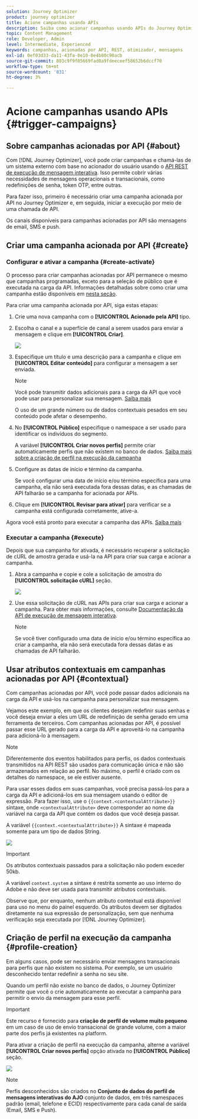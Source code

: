 ```yaml
---
solution: Journey Optimizer
product: journey optimizer
title: Acione campanhas usando APIs
description: Saiba como acionar campanhas usando APIs do Journey Optimizer
topic: Content Management
role: Developer, Admin
level: Intermediate, Experienced
keywords: campanhas, acionadas por API, REST, otimizador, mensagens
exl-id: 0ef03d33-da11-43fa-8e10-8e4b80c90acb
source-git-commit: 803c9f9f05669fad0a9fdeeceef58652b6dccf70
workflow-type: tm+mt
source-wordcount: '831'
ht-degree: 3%

---
```


# Acione campanhas usando APIs {#trigger-campaigns}

## Sobre campanhas acionadas por API {#about}

Com [!DNL Journey Optimizer], você pode criar campanhas e chamá-las de um sistema externo com base no acionador do usuário usando o [API REST de execução de mensagem interativa](https://developer.adobe.com/journey-optimizer-apis/references/messaging/#tag/execution). Isso permite cobrir várias necessidades de mensagens operacionais e transacionais, como redefinições de senha, token OTP, entre outras.

Para fazer isso, primeiro é necessário criar uma campanha acionada por API no Journey Optimizer e, em seguida, iniciar a execução por meio de uma chamada de API.

Os canais disponíveis para campanhas acionadas por API são mensagens de email, SMS e push.

## Criar uma campanha acionada por API {#create}

### Configurar e ativar a campanha {#create-activate}

O processo para criar campanhas acionadas por API permanece o mesmo que campanhas programadas, exceto para a seleção de público que é executada na carga da API. Informações detalhadas sobre como criar uma campanha estão disponíveis em [nesta seção](create-campaign.md).

Para criar uma campanha acionada por API, siga estas etapas:

1. Crie uma nova campanha com o **[!UICONTROL Acionado pela API]** tipo.

1. Escolha o canal e a superfície de canal a serem usados para enviar a mensagem e clique em **[!UICONTROL Criar]**.

   ![](assets/api-triggered-type.png)

1. Especifique um título e uma descrição para a campanha e clique em **[!UICONTROL Editar conteúdo]** para configurar a mensagem a ser enviada.

   >[!NOTE]
   >
   >Você pode transmitir dados adicionais para a carga da API que você pode usar para personalizar sua mensagem. [Saiba mais](#contextual)
   >
   >O uso de um grande número ou de dados contextuais pesados em seu conteúdo pode afetar o desempenho.

1. No **[!UICONTROL Público]** especifique o namespace a ser usado para identificar os indivíduos do segmento.

   A variável **[!UICONTROL Criar novos perfis]** permite criar automaticamente perfis que não existem no banco de dados. [Saiba mais sobre a criação de perfil na execução da campanha](#profile-creation)

1. Configure as datas de início e término da campanha.

   Se você configurar uma data de início e/ou término específica para uma campanha, ela não será executada fora dessas datas, e as chamadas de API falharão se a campanha for acionada por APIs.

1. Clique em **[!UICONTROL Revisar para ativar]** para verificar se a campanha está configurada corretamente, ative-a.

Agora você está pronto para executar a campanha das APIs. [Saiba mais](#execute)

### Executar a campanha {#execute}

Depois que sua campanha for ativada, é necessário recuperar a solicitação de cURL de amostra gerada e usá-la na API para criar sua carga e acionar a campanha.

1. Abra a campanha e copie e cole a solicitação de amostra do **[!UICONTROL solicitação cURL]** seção.

   ![](assets/api-triggered-curl.png)

1. Use essa solicitação de cURL nas APIs para criar sua carga e acionar a campanha. Para obter mais informações, consulte [Documentação da API de execução de mensagem interativa](https://developer.adobe.com/journey-optimizer-apis/references/messaging/#tag/execution).

   >[!NOTE]
   >
   >Se você tiver configurado uma data de início e/ou término específica ao criar a campanha, ela não será executada fora dessas datas e as chamadas de API falharão.

## Usar atributos contextuais em campanhas acionadas por API {#contextual}

Com campanhas acionadas por API, você pode passar dados adicionais na carga da API e usá-los na campanha para personalizar sua mensagem.

Vejamos este exemplo, em que os clientes desejam redefinir suas senhas e você deseja enviar a eles um URL de redefinição de senha gerado em uma ferramenta de terceiros. Com campanhas acionadas por API, é possível passar esse URL gerado para a carga da API e aproveitá-lo na campanha para adicioná-lo à mensagem.

>[!NOTE]
>
>Diferentemente dos eventos habilitados para perfis, os dados contextuais transmitidos na API REST são usados para comunicação única e não são armazenados em relação ao perfil. No máximo, o perfil é criado com os detalhes do namespace, se ele estiver ausente.

Para usar esses dados em suas campanhas, você precisa passá-los para a carga da API e adicioná-los em sua mensagem usando o editor de expressão. Para fazer isso, use o `{{context.<contextualAttribute>}}` sintaxe, onde `<contextualAttribute>` deve corresponder ao nome da variável na carga da API que contém os dados que você deseja passar.

A variável `{{context.<contextualAttribute>}}` A sintaxe é mapeada somente para um tipo de dados String.

![](assets/api-triggered-context.png)


>[!IMPORTANT]
>
>Os atributos contextuais passados para a solicitação não podem exceder 50kb.
>
>A variável `context.system` a sintaxe é restrita somente ao uso interno do Adobe e não deve ser usada para transmitir atributos contextuais.

Observe que, por enquanto, nenhum atributo contextual está disponível para uso no menu do painel esquerdo. Os atributos devem ser digitados diretamente na sua expressão de personalização, sem que nenhuma verificação seja executada por [!DNL Journey Optimizer].

## Criação de perfil na execução da campanha {#profile-creation}

Em alguns casos, pode ser necessário enviar mensagens transacionais para perfis que não existem no sistema. Por exemplo, se um usuário desconhecido tentar redefinir a senha no seu site.

Quando um perfil não existe no banco de dados, o Journey Optimizer permite que você o crie automaticamente ao executar a campanha para permitir o envio da mensagem para esse perfil.

>[!IMPORTANT]
>
>Este recurso é fornecido para **criação de perfil de volume muito pequeno** em um caso de uso de envio transacional de grande volume, com a maior parte dos perfis já existentes na platform.

Para ativar a criação de perfil na execução da campanha, alterne a variável **[!UICONTROL Criar novos perfis]** opção ativada no **[!UICONTROL Público]** seção.

![](assets/api-triggered-create-profile.png)

>[!NOTE]
>
>Perfis desconhecidos são criados no **Conjunto de dados do perfil de mensagens interativas do AJO** conjunto de dados, em três namespaces padrão (email, telefone e ECID) respectivamente para cada canal de saída (Email, SMS e Push).
